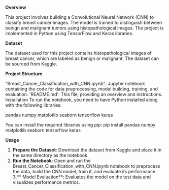 **Overview**

This project involves building a Convolutional Neural Network (CNN) to classify breast cancer images. The model is trained to distinguish between benign and malignant tumors using histopathological images. The project is implemented in Python using TensorFlow and Keras libraries.

**Dataset**

The dataset used for this project contains histopathological images of breast cancer, which are labeled as benign or malignant. The dataset can be sourced from Kaggle.

**Project Structure**

"Breast_Cancer_Classification_with_CNN.ipynb": Jupyter notebook containing the code for data preprocessing, model building, training, and evaluation.
'README.md': This file, providing an overview and instructions.
Installation
To run the notebook, you need to have Python installed along with the following libraries:

pandas
numpy
matplotlib
seaborn
tensorflow
keras

You can install the required libraries using pip:
pip install pandas numpy matplotlib seaborn tensorflow keras

**Usage**

1. **Prepare the Dataset**: Download the dataset from Kaggle and place it in the same directory as the notebook.
2. **Run the Notebook**: Open and run the Breast_Cancer_Classification_with_CNN.ipynb notebook to preprocess the data, build the CNN model, train it, and evaluate its performance.
3.** Model Evaluation**: Evaluates the model on the test data and visualizes performance metrics.
